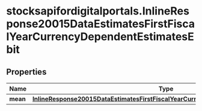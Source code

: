 # stocksapifordigitalportals.InlineResponse20015DataEstimatesFirstFiscalYearCurrencyDependentEstimatesEbit

## Properties

Name | Type | Description | Notes
------------ | ------------- | ------------- | -------------
**mean** | [**InlineResponse20015DataEstimatesFirstFiscalYearCurrencyDependentEstimatesEbitMean**](InlineResponse20015DataEstimatesFirstFiscalYearCurrencyDependentEstimatesEbitMean.md) |  | [optional] 


